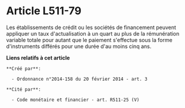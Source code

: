 # Article L511-79

Les établissements de crédit ou les sociétés de financement peuvent appliquer un taux d'actualisation à un quart au plus de
la rémunération variable totale pour autant que le paiement s'effectue sous la forme d'instruments différés pour une durée
d'au moins cinq ans.

**Liens relatifs à cet article**

	**Créé par**:

	  - Ordonnance n°2014-158 du 20 février 2014 - art. 3

	**Cité par**:

	  - Code monétaire et financier - art. R511-25 (V)
